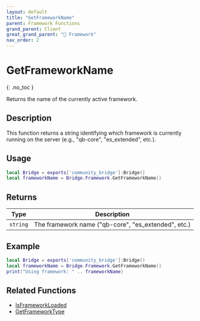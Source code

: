 ```yaml
---
layout: default
title: "GetFrameworkName"
parent: Framework Functions
grand_parent: Client
great_grand_parent: "🧩 Framework"
nav_order: 2
---
```


# GetFrameworkName
{: .no_toc }

Returns the name of the currently active framework.

## Description

This function returns a string identifying which framework is currently running on the server (e.g., "qb-core", "es_extended", etc.).

## Usage

```lua
local Bridge = exports['community_bridge']:Bridge()
local frameworkName = Bridge.Framework.GetFrameworkName()
```

## Returns

| Type | Description |
|------|-------------|
| `string` | The framework name ("qb-core", "es_extended", etc.) |

## Example

```lua
local Bridge = exports['community_bridge']:Bridge()
local frameworkName = Bridge.Framework.GetFrameworkName()
print("Using framework: " .. frameworkName)
```

## Related Functions

- [IsFrameworkLoaded](../shared/IsFrameworkLoaded.md)
- [GetFrameworkType](../shared/GetFrameworkType.md)
